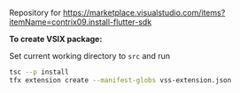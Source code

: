 Repository for https://marketplace.visualstudio.com/items?itemName=contrix09.install-flutter-sdk

**To create VSIX package:**

Set current working directory to `src` and run

```sh
tsc --p install
tfx extension create --manifest-globs vss-extension.json
```